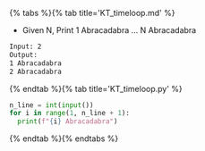 {% tabs %}{% tab title='KT_timeloop.md' %}

* Given N, Print 1 Abracadabra … N Abracadabra

```txt
Input: 2
Output:
1 Abracadabra
2 Abracadabra
```

{% endtab %}{% tab title='KT_timeloop.py' %}

```py
n_line = int(input())
for i in range(1, n_line + 1):
  print(f"{i} Abracadabra")
```

{% endtab %}{% endtabs %}
